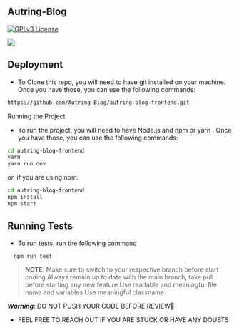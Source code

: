 
##  Autring-Blog
[![GPLv3 License](https://img.shields.io/badge/License-GPL%20v3-yellow.svg)](https://opensource.org/licenses/)

![](https://user-images.githubusercontent.com/57571363/220852789-94eb698b-79cc-4ad0-9b2d-937db65437b0.png)


## Deployment

- To Clone this repo, you will need to have git installed on your machine. Once you have those, you can use the following commands:

```bash
https://github.com/Autring-Blog/autring-blog-frontend.git
```

Running the Project
- To run the project, you will need to have Node.js and npm or yarn . Once you have those, you can use the following commands:

```bash
cd autring-blog-frontend
yarn
yarn run dev
```
or, if you are using npm:

```bash
cd autring-blog-frontend
npm install
npm start
```

## Running Tests

- To run tests, run the following command

```bash
  npm run test
```


> **NOTE**:
 Make sure to switch to your respective branch before start coding
 Always remain up to date with the main branch, take pull before starting any new feature
 Use readable and meaningful file name and variables
 Use meaningful classname
 
  **_Warning_**: DO NOT PUSH YOUR CODE BEFORE REVIEW🚧

- FEEL FREE TO REACH OUT IF YOU ARE STUCK OR HAVE ANY DOUBTS</h4>


